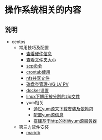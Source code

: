# 操作系统相关的内容

## 说明

- centos
   - 常用技巧及配置
      - [查看硬件信息](./centos/常用技巧及配置/查看硬件信息.md)
      - [查看文件夹大小](./centos/常用技巧及配置/查看文件夹大小.md)
      - [scp命令](./centos/常用技巧及配置/scp命令.md)
      - [crontab使用](./centos/常用技巧及配置/crontab.md)
      - [nfs共享文件](./centos/常用技巧及配置/nfs共享文件.md)
      - [磁盘卷管理-VG LV PV](./centos/常用技巧及配置/磁盘卷管理-VG&LV&PV.md)
      - [docker设置](./centos/常用技巧及配置/docker设置.md)
      - [linux下解压被分割的zip文件](./centos/常用技巧及配置/linux下解压被分割的zip文件.md)
      - yum相关
         - [通过yum源来下载安装及依赖包](./centos/常用技巧及配置/yum相关/通过yum源来下载安装及依赖包.md)
         - [配置yum源信息](./centos/常用技巧及配置/yum相关/配置yum源信息.md)
         - [搭建基于http的本地yum源服务器](./centos/常用技巧及配置/yum相关/搭建基于http的本地yum源服务器.md)
   - 第三方软件安装
      - [maridb](./centos/第三方软件安装/maridb.md)